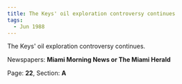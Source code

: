 ```yaml
---  
title: The Keys' oil exploration controversy continues  
tags:  
  - Jun 1988  
---  
```

  
The Keys' oil exploration controversy continues.  
  
Newspapers: **Miami Morning News or The Miami Herald**  
  
Page: **22**, Section: **A** 
